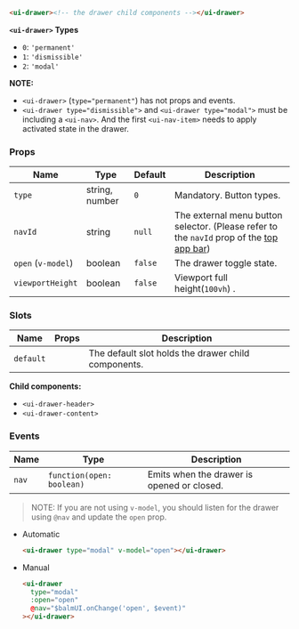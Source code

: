 ```html
<ui-drawer><!-- the drawer child components --></ui-drawer>
```

**`<ui-drawer>` Types**

- `0`: `'permanent'`
- `1`: `'dismissible'`
- `2`: `'modal'`

**NOTE:**

- `<ui-drawer>` (`type="permanent"`) has not props and events.
- `<ui-drawer type="dismissible">` and `<ui-drawer type="modal">` must be including a `<ui-nav>`. And the first `<ui-nav-item>` needs to apply activated state in the drawer.

### Props

| Name               | Type           | Default | Description                                                                                                       |
| ------------------ | -------------- | ------- | ----------------------------------------------------------------------------------------------------------------- |
| `type`             | string, number | `0`     | Mandatory. Button types.                                                                                          |
| `navId`            | string         | `null`  | The external menu button selector. (Please refer to the `navId` prop of the [top app bar](/#/layout/top-app-bar)) |
| `open` (`v-model`) | boolean        | `false` | The drawer toggle state.                                                                                          |
| `viewportHeight`   | boolean        | `false` | Viewport full height(`100vh`) .                                                                                   |

### Slots

| Name      | Props | Description                                         |
| --------- | ----- | --------------------------------------------------- |
| `default` |       | The default slot holds the drawer child components. |

**Child components:**

- `<ui-drawer-header>`
- `<ui-drawer-content>`

### Events

| Name  | Type                      | Description                                |
| ----- | ------------------------- | ------------------------------------------ |
| `nav` | `function(open: boolean)` | Emits when the drawer is opened or closed. |

> NOTE: If you are not using `v-model`, you should listen for the drawer using `@nav` and update the `open` prop.

- Automatic

  ```html
  <ui-drawer type="modal" v-model="open"></ui-drawer>
  ```

- Manual

  ```html
  <ui-drawer
    type="modal"
    :open="open"
    @nav="$balmUI.onChange('open', $event)"
  ></ui-drawer>
  ```
